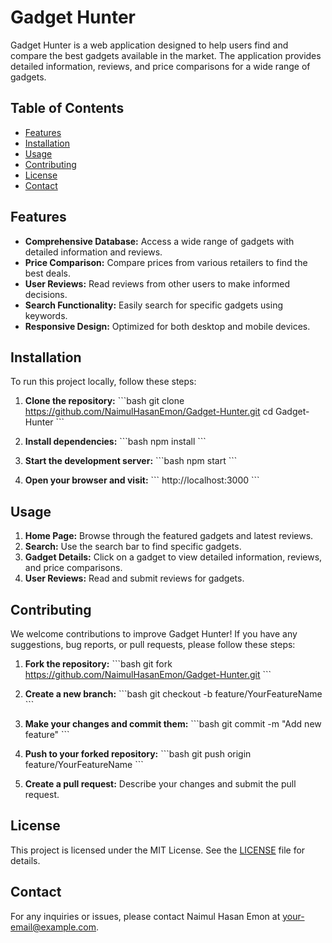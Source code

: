 
# Gadget Hunter

Gadget Hunter is a web application designed to help users find and compare the best gadgets available in the market. The application provides detailed information, reviews, and price comparisons for a wide range of gadgets.

## Table of Contents

- [Features](#features)
- [Installation](#installation)
- [Usage](#usage)
- [Contributing](#contributing)
- [License](#license)
- [Contact](#contact)

## Features

- **Comprehensive Database:** Access a wide range of gadgets with detailed information and reviews.
- **Price Comparison:** Compare prices from various retailers to find the best deals.
- **User Reviews:** Read reviews from other users to make informed decisions.
- **Search Functionality:** Easily search for specific gadgets using keywords.
- **Responsive Design:** Optimized for both desktop and mobile devices.

## Installation

To run this project locally, follow these steps:

1. **Clone the repository:**
   \`\`\`bash
   git clone https://github.com/NaimulHasanEmon/Gadget-Hunter.git
   cd Gadget-Hunter
   \`\`\`

2. **Install dependencies:**
   \`\`\`bash
   npm install
   \`\`\`

3. **Start the development server:**
   \`\`\`bash
   npm start
   \`\`\`

4. **Open your browser and visit:**
   \`\`\`
   http://localhost:3000
   \`\`\`

## Usage

1. **Home Page:** Browse through the featured gadgets and latest reviews.
2. **Search:** Use the search bar to find specific gadgets.
3. **Gadget Details:** Click on a gadget to view detailed information, reviews, and price comparisons.
4. **User Reviews:** Read and submit reviews for gadgets.

## Contributing

We welcome contributions to improve Gadget Hunter! If you have any suggestions, bug reports, or pull requests, please follow these steps:

1. **Fork the repository:**
   \`\`\`bash
   git fork https://github.com/NaimulHasanEmon/Gadget-Hunter.git
   \`\`\`

2. **Create a new branch:**
   \`\`\`bash
   git checkout -b feature/YourFeatureName
   \`\`\`

3. **Make your changes and commit them:**
   \`\`\`bash
   git commit -m "Add new feature"
   \`\`\`

4. **Push to your forked repository:**
   \`\`\`bash
   git push origin feature/YourFeatureName
   \`\`\`

5. **Create a pull request:** Describe your changes and submit the pull request.

## License

This project is licensed under the MIT License. See the [LICENSE](LICENSE) file for details.

## Contact

For any inquiries or issues, please contact Naimul Hasan Emon at [your-email@example.com](mailto:your-email@example.com).
